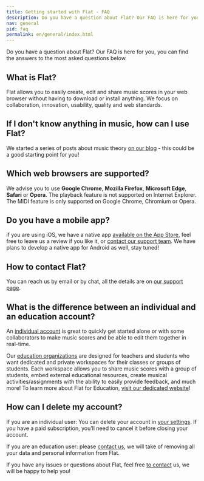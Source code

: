 ```yaml
---
title: Getting started with Flat - FAQ
description: Do you have a question about Flat? Our FAQ is here for you
nav: general
pid: faq
permalink: en/general/index.html
---
```


Do you have a question about Flat? Our FAQ is here for you, you can find the answers to the most asked questions below.

## What is Flat?

Flat allows you to easily create, edit and share music scores in your web browser without having to download or install anything. We focus on collaboration, innovation, usability, quality and web standards.

## If I don't know anything in music, how can I use Flat?

We started a series of posts about music theory [on our blog](https://blog.flat.io/tag/music-theory/) - this could be a good starting point for you!

## Which web browsers are supported?

We advise you to use **Google Chrome**, **Mozilla Firefox**, **Microsoft Edge**, **Safari** or **Opera**.
The playback feature is not supported on Internet Explorer.
The MIDI feature is only supported on Google Chrome, Chromium or Opera.

## Do you have a mobile app?

if you are using iOS, we have a native app [available on the App Store](https://flat.io/ios), feel free to leave us a review if you like it, or [contact our support team](mailto:ios@flat.io).
We have plans to develop a native app for Android as well, stay tuned!

## How to contact Flat?

You can reach us by email or by chat, all the details are on [our support page](https://flat.io/support).

## What is the difference between an individual and an education account?

An [individual account](https://flat.io) is great to quickly get started alone or with some collaborators to make music scores and be able to edit them together in real-time.

Our [education organizations](https://flat.io/edu) are designed for teachers and students who want dedicated and private workspaces for their classes or groups of students. Each workspace allows you to share music scores with a group of students, embed external educational resources, create musical activities/assignments with the ability to easily provide feedback, and much more! To learn more about Flat for Education, [visit our dedicated website](https://flat.io/edu)!

## How can I delete my account?

If you are an individual user: You can delete your account in [your settings](/account). If you have a paid subscription, you’ll need to cancel it before closing your account.

If you are an education user: please [contact us](/support), we will take of removing all your data and personal information from Flat.

If you have any issues or questions about Flat, feel free [to contact](/support) us, we will be happy to help you!


